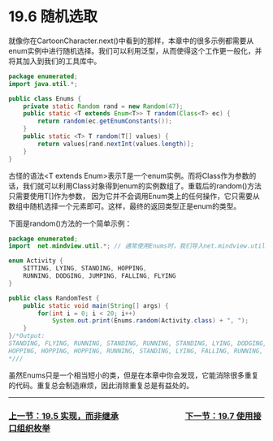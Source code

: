 # 19.6 随机选取
就像你在CartoonCharacter.next()中看到的那样，本章中的很多示例都需要从enum实例中进行随机选择。我们可以利用泛型，从而使得这个工作更一般化，并将其加入到我们的工具库中。
```java
package enumerated;
import java.util.*;

public class Enums {
    private static Random rand = new Random(47);
    public static <T extends Enum<T>> T random(Class<T> ec) {
    	return random(ec.getEnumConstants());
    }
    public static <T> T random(T[] values) {
    	return values[rand.nextInt(values.length)];
    }
}
```
古怪的语法<T extends Enum<T>>表示T是一个enum实例。而将Class<T>作为参数的话，我们就可以利用Class对象得到enum的实例数组了。重载后的random()方法只需要使用T[]作为参数，
因为它并不会调用Enum类上的任何操作，它只需要从数组中随机选择一个元素即可。这样，最终的返回类型正是enum的类型。

下面是random()方法的一个简单示例：
```java
package enumerated;
import  net.mindview.util.*; // 通常使用Enums时，我们导入net.mindview.util包

enum Activity {
	SITTING, LYING, STANDING, HOPPING,
	RUNNING, DODGING, JUMPING, FALLING, FLYING
}

public class RandomTest {
	public static void main(String[] args) {
        for(int i = 0; i < 20; i++)
        	System.out.print(Enums.random(Activity.class) + ", ");
	}
}/*Output:
STANDING, FLYING, RUNNING, STANDING, RUNNING, STANDING, LYING, DODGING, SITTING, RUNNING,   
HOPPING, HOPPING, HOPPING, RUNNING, STANDING, LYING, FALLING, RUNNING, FLYING, LYING, 
*///
```
虽然Enums只是一个相当短小的类，但是在本章中你会发现，它能消除很多重复的代码。重复总会制造麻烦，因此消除重复总是有益处的。

---

### [上一节：19.5 实现，而非继承](19.5_Implements,not_inherits.md)　　　　　　　　[下一节：19.7 使用接口组织枚举](19.7_Using_interfaces_for_organization.md)
